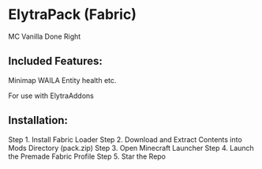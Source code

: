 # ElytraPack (Fabric)

MC Vanilla Done Right

## Included Features:

Minimap
WAILA
Entity health
etc.

For use with ElytraAddons

## Installation:

Step 1. Install Fabric Loader
Step 2. Download and Extract Contents into Mods Directory (pack.zip)
Step 3. Open Minecraft Launcher
Step 4. Launch the Premade Fabric Profile
Step 5. Star the Repo

